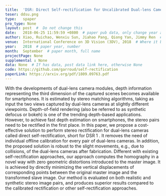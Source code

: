 ```yaml
---
title:  'DSR: Direct Self-rectification for Uncalibrated Dual-lens Cameras'  #  Paper title, covered by ''
teser: ddsu.png
type:   spaper
pro_type: None
layout: post  #  Do not change this
date:   2018-06-25 11:59:59 +0800  # paper pub data, only change year and month according to this format
author: Xiao, Ruichao, Wenxiu Sun, Jiahao Pang, Qiong Yan, Jimmy Ren  # authors information
venue:  International Conference on 3D Vision (3DV), 2018  # Where it be, ICCV and CVPR remove IEEE Conference on,
year:   2018  # paper year, number
month:  September  # paper month, full name
projectPage: None
supplemental : None
data: None  # If has data, post data link here, otherwise None
code: https://github.com/garroud/self-rectification
paperLink: https://arxiv.org/pdf/1809.09763.pdf
---
```


With the developments of dual-lens camera modules, depth information representing the third dimension of the captured scenes becomes available for smartphones. It is estimated by stereo matching algorithms, taking as input the two views captured by dual-lens cameras at slightly different viewpoints. Depth-of-field rendering (also be referred to as synthetic defocus or bokeh) is one of the trending depth-based applications. However, to achieve fast depth estimation on smartphones, the stereo pairs need to be rectified in the first place. In this paper, we propose a cost-effective solution to perform stereo rectification for dual-lens cameras called direct self-rectification, short for DSR 1 . It removes the need of individual offline calibration for every pair of dual-lens cameras. In addition, the proposed solution is robust to the slight movements, e.g., due to collisions, of the dual-lens cameras after fabrication. Different with existing self-rectification approaches, our approach computes the homography in a novel way with zero geometric distortions introduced to the master image. It is achieved by directly minimizing the vertical displacements of corresponding points between the original master image and the transformed slave image. Our method is evaluated on both realistic and synthetic stereo image pairs, and produces superior results compared to the calibrated rectification or other self-rectification approaches.


